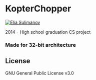 # KopterChopper

[![Elia Sulimanov](https://image.ibb.co/mBx97A/powerd-by-Elia-Sulimanov.jpg)](https://www.linkedin.com/in/elia-sulimanov/)

2014 - High school graduation CS project
### Made for 32-bit architecture

## License
GNU General Public License v3.0
